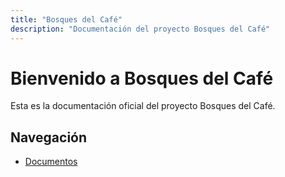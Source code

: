 ```yaml
---
title: "Bosques del Café"
description: "Documentación del proyecto Bosques del Café"
---
```


# Bienvenido a Bosques del Café

Esta es la documentación oficial del proyecto Bosques del Café.

## Navegación

- [Documentos](/docs/)